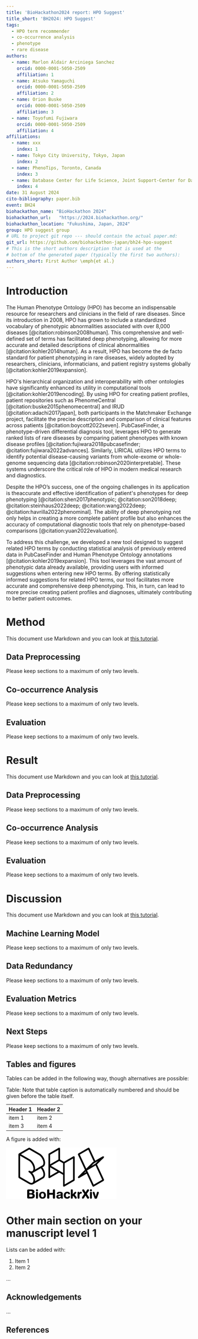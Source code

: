 ```yaml
---
title: 'BioHackathon2024 report: HPO Suggest'
title_short: 'BH2024: HPO Suggest'
tags:
  - HPO term recommender
  - co-occurrence analysis
  - phenotype
  - rare disease
authors:
  - name: Marlon Aldair Arciniega Sanchez
    orcid: 0000-0001-5050-2509
    affiliation: 1
  - name: Atsuko Yamaguchi
    orcid: 0000-0001-5050-2509
    affiliation: 2
  - name: Orion Buske
    orcid: 0000-0001-5050-2509
    affiliation: 3
  - name: Toyofumi Fujiwara
    orcid: 0000-0001-5050-2509
    affiliation: 4
affiliations:
  - name: xxx
    index: 1
  - name: Tokyo City University, Tokyo, Japan
    index: 2
  - name: PhenoTips, Toronto, Canada
    index: 3
  - name: Database Center for Life Science, Joint Support-Center for Data Science Research, Research Organization of Information and Systems, Chiba, Japan
    index: 4
date: 31 August 2024
cito-bibliography: paper.bib
event: BH24
biohackathon_name: "BioHackathon 2024"
biohackathon_url:   "https://2024.biohackathon.org/"
biohackathon_location: "Fukushima, Japan, 2024"
group: HPO suggest group
# URL to project git repo --- should contain the actual paper.md:
git_url: https://github.com/biohackathon-japan/bh24-hpo-suggest
# This is the short authors description that is used at the
# bottom of the generated paper (typically the first two authors):
authors_short: First Author \emph{et al.}
---
```



# Introduction

The Human Phenotype Ontology (HPO) has become an indispensable resource for researchers and clinicians in the field of rare diseases. Since its introduction in 2008, HPO has grown to include a standardized vocabulary of phenotypic abnormalities associated with over 8,000 diseases [@citation:robinson2008human]. This comprehensive and well-defined set of terms has facilitated deep phenotyping, allowing for more accurate and detailed descriptions of clinical abnormalities [@citation:kohler2014human]. As a result, HPO has become the de facto standard for patient phenotyping in rare diseases, widely adopted by researchers, clinicians, informaticians, and patient registry systems globally [@citation:kohler2019expansion].

HPO's hierarchical organization and interoperability with other ontologies have significantly enhanced its utility in computational tools [@citation:kohler2019encoding]. By using HPO for creating patient profiles, patient repositories such as PhenomeCentral [@citation:buske2015phenomecentral] and IRUD [@citation:adachi2017japan], both participants in the Matchmaker Exchange project, facilitate the precise description and comparison of clinical features across patients [@citation:boycott2022seven]. PubCaseFinder, a phenotype-driven differential diagnosis tool, leverages HPO to generate ranked lists of rare diseases by comparing patient phenotypes with known disease profiles [@citation:fujiwara2018pubcasefinder; @citation:fujiwara2022advances]. Similarly, LIRICAL utilizes HPO terms to identify potential disease-causing variants from whole-exome or whole-genome sequencing data [@citation:robinson2020interpretable]. These systems underscore the critical role of HPO in modern medical research and diagnostics.

Despite the HPO’s success, one of the ongoing challenges in its application is theaccurate and effective identification of patient's phenotypes for deep phenotyping [@citation:shen2017phenotypic; @citation:son2018deep; @citation:steinhaus2022deep; @citation:wang2022deep; @citation:havrilla2022phenominal]. The ability of deep phenotyping not only helps in creating a more complete patient profile but also enhances the accuracy of computational diagnostic tools that rely on phenotype-based comparisons [@citation:yuan2022evaluation]. 

To address this challenge, we developed a new tool designed to suggest related HPO terms by conducting statistical analysis of previously entered data in PubCaseFinder and Human Phenotype Ontology annotations [@citation:kohler2019expansion]. This tool leverages the vast amount of phenotypic data already available, providing users with informed suggestions when entering new HPO terms. By offering statistically informed suggestions for related HPO terms, our tool facilitates more accurate and comprehensive deep phenotyping. This, in turn, can lead to more precise creating patient profiles and diagnoses, ultimately contributing to better patient outcomes.


# Method

This document use Markdown and you can look at [this tutorial](https://www.markdowntutorial.com/).

## Data Preprocessing

Please keep sections to a maximum of only two levels.

## Co-occurrence Analysis

Please keep sections to a maximum of only two levels.

## Evaluation

Please keep sections to a maximum of only two levels.


# Result

This document use Markdown and you can look at [this tutorial](https://www.markdowntutorial.com/).

## Data Preprocessing

Please keep sections to a maximum of only two levels.

## Co-occurrence Analysis

Please keep sections to a maximum of only two levels.

## Evaluation

Please keep sections to a maximum of only two levels.


# Discussion

This document use Markdown and you can look at [this tutorial](https://www.markdowntutorial.com/).

## Machine Learning Model

Please keep sections to a maximum of only two levels.

## Data Redundancy

Please keep sections to a maximum of only two levels.

## Evaluation Metrics

Please keep sections to a maximum of only two levels.

## Next Steps

Please keep sections to a maximum of only two levels.



## Tables and figures

Tables can be added in the following way, though alternatives are possible:

Table: Note that table caption is automatically numbered and should be
given before the table itself.

| Header 1 | Header 2 |
| -------- | -------- |
| item 1 | item 2 |
| item 3 | item 4 |

A figure is added with:

![Caption for BioHackrXiv logo figure](./biohackrxiv.png)

# Other main section on your manuscript level 1

Lists can be added with:

1. Item 1
2. Item 2



...

## Acknowledgements

...

## References
